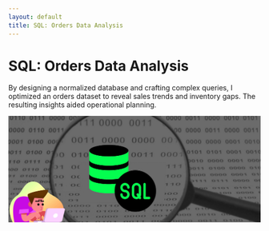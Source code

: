 ```yaml
---
layout: default
title: SQL: Orders Data Analysis
---
```


# SQL: Orders Data Analysis

By designing a normalized database and crafting complex queries, I optimized an orders dataset to reveal sales trends and inventory gaps. The resulting insights aided operational planning.

![SQL analysis](../assets/img/SQL.png)
